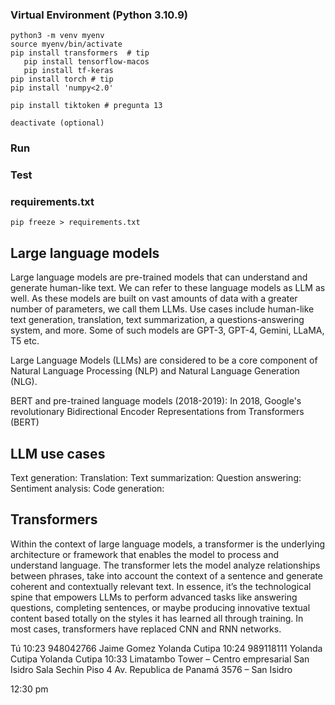 ### Virtual Environment  (Python 3.10.9)
    python3 -m venv myenv
    source myenv/bin/activate
    pip install transformers  # tip
       pip install tensorflow-macos
       pip install tf-keras
    pip install torch # tip
    pip install 'numpy<2.0'

    pip install tiktoken # pregunta 13

    deactivate (optional)

### Run

### Test

### requirements.txt

    pip freeze > requirements.txt



## Large language models
Large language models are pre-trained models that can understand and generate human-like text. We can refer to these language models as LLM as well. As these models are built on vast amounts of data with a greater number of parameters, we call them LLMs.
Use cases include human-like text generation, translation, text summarization, a questions-answering system, and more.
Some of such models are GPT-3, GPT-4, Gemini, LLaMA, T5 etc.

Large Language Models (LLMs) are considered to be a core component of Natural Language Processing (NLP) and Natural Language Generation (NLG).

BERT and pre-trained language models (2018-2019):  In 2018, Google's revolutionary Bidirectional Encoder Representations from Transformers (BERT)

## LLM use cases
Text generation:
Translation:
Text summarization:
Question answering:
Sentiment analysis:
Code generation:

## Transformers
Within the context of large language models, a transformer is the underlying architecture or framework that enables the model to process and understand language. The transformer lets the model analyze relationships between phrases, take into account the context of a sentence and generate coherent and contextually relevant text. In essence, itʼs the technological spine that empowers LLMs to perform advanced tasks like answering questions, completing sentences, or maybe producing innovative textual content based totally on the styles it has learned all through training.
In most cases, transformers have replaced CNN and RNN networks. 



Tú
10:23
948042766
Jaime Gomez
Yolanda Cutipa
10:24
989118111
Yolanda Cutipa
Yolanda Cutipa
10:33
Limatambo Tower – Centro empresarial San Isidro
Sala Sechin Piso 4
Av. Republica de Panamá 3576 – San Isidro

12:30 pm 